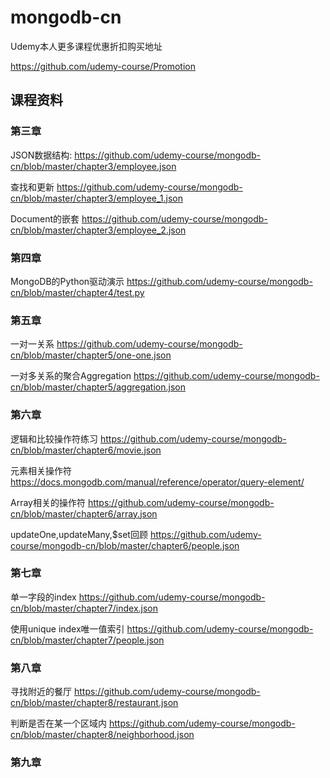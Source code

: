 # mongodb-cn

Udemy本人更多课程优惠折扣购买地址

 https://github.com/udemy-course/Promotion



## 课程资料


### 第三章


JSON数据结构: https://github.com/udemy-course/mongodb-cn/blob/master/chapter3/employee.json

查找和更新 https://github.com/udemy-course/mongodb-cn/blob/master/chapter3/employee_1.json

Document的嵌套 https://github.com/udemy-course/mongodb-cn/blob/master/chapter3/employee_2.json

### 第四章

MongoDB的Python驱动演示 https://github.com/udemy-course/mongodb-cn/blob/master/chapter4/test.py

### 第五章

一对一关系 https://github.com/udemy-course/mongodb-cn/blob/master/chapter5/one-one.json


一对多关系的聚合Aggregation https://github.com/udemy-course/mongodb-cn/blob/master/chapter5/aggregation.json

### 第六章

逻辑和比较操作符练习 https://github.com/udemy-course/mongodb-cn/blob/master/chapter6/movie.json

元素相关操作符 https://docs.mongodb.com/manual/reference/operator/query-element/

Array相关的操作符 https://github.com/udemy-course/mongodb-cn/blob/master/chapter6/array.json

updateOne,updateMany,$set回顾 https://github.com/udemy-course/mongodb-cn/blob/master/chapter6/people.json

### 第七章

单一字段的index https://github.com/udemy-course/mongodb-cn/blob/master/chapter7/index.json

使用unique index唯一值索引 https://github.com/udemy-course/mongodb-cn/blob/master/chapter7/people.json

### 第八章

寻找附近的餐厅 https://github.com/udemy-course/mongodb-cn/blob/master/chapter8/restaurant.json

判断是否在某一个区域内 https://github.com/udemy-course/mongodb-cn/blob/master/chapter8/neighborhood.json


### 第九章

